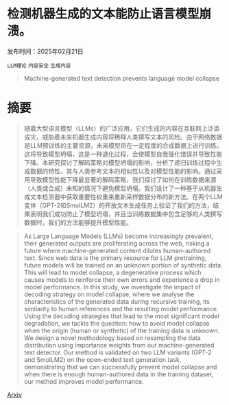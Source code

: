 # 检测机器生成的文本能防止语言模型崩溃。

发布时间：2025年02月21日

`LLM理论` `内容安全` `生成内容`

> Machine-generated text detection prevents language model collapse

# 摘要

> 随着大型语言模型（LLMs）的广泛应用，它们生成的内容在互联网上泛滥成灾，威胁着未来机器生成内容将稀释人类撰写文本的风险。由于网络数据是LLM预训练的主要资源，未来模型将在一定程度的合成数据上进行训练。这将导致模型坍塌，这是一种退化过程，会使模型自我强化错误并导致性能下降。本研究探讨了解码策略对模型坍塌的影响，分析了递归训练过程中生成数据的特性、其与人类参考文本的相似性以及对模型性能的影响。通过采用导致模型性能下降最显著的解码策略，我们探讨了如何在训练数据来源（人类或合成）未知的情况下避免模型坍塌。我们设计了一种基于从机器生成文本检测器中获取重要性权重来重新采样数据分布的新方法。在两个LLM变体（GPT-2和SmolLM2）的开放文本生成任务上验证了我们的方法，结果表明我们成功防止了模型坍塌，并且当训练数据集中包含足够的人类撰写数据时，我们的方法能够提升模型性能。

> As Large Language Models (LLMs) become increasingly prevalent, their generated outputs are proliferating across the web, risking a future where machine-generated content dilutes human-authored text. Since web data is the primary resource for LLM pretraining, future models will be trained on an unknown portion of synthetic data. This will lead to model collapse, a degenerative process which causes models to reinforce their own errors and experience a drop in model performance. In this study, we investigate the impact of decoding strategy on model collapse, where we analyse the characteristics of the generated data during recursive training, its similarity to human references and the resulting model performance. Using the decoding strategies that lead to the most significant model degradation, we tackle the question: how to avoid model collapse when the origin (human or synthetic) of the training data is unknown. We design a novel methodology based on resampling the data distribution using importance weights from our machine-generated text detector. Our method is validated on two LLM variants (GPT-2 and SmolLM2) on the open-ended text generation task, demonstrating that we can successfully prevent model collapse and when there is enough human-authored data in the training dataset, our method improves model performance.

[Arxiv](https://arxiv.org/abs/2502.15654)